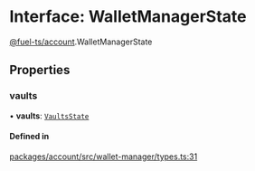 # Interface: WalletManagerState

[@fuel-ts/account](/api/Account/index.md).WalletManagerState

## Properties

### vaults

• **vaults**: [`VaultsState`](/api/Account/index.md#vaultsstate)

#### Defined in

[packages/account/src/wallet-manager/types.ts:31](https://github.com/FuelLabs/fuels-ts/blob/aa70d26b/packages/account/src/wallet-manager/types.ts#L31)
